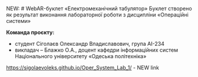 NEW: # WebAR-буклет «Електромеханічний табулятор»
Буклет створено як результат виконання лабораторної роботи з дисципліни «Операційні системи»

**Команда проєкту:**
- студент Сіголаєв Олександр Владиславович, група AI-234
- викладач – Блажко О.А., доцент кафедри інформаційних систем Національного університету «Одеська політехніка»

https://sigolaevoleks.github.io/Oper_System_Lab_1/ - NEW link

